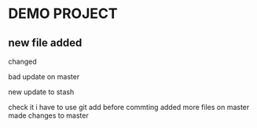 # DEMO PROJECT

## new file added

changed

bad update on master

new update to stash

check it i have to use git add before commting 
added more files on master
made changes to master
